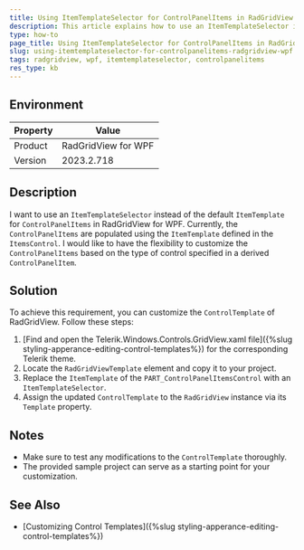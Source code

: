 ```yaml
---
title: Using ItemTemplateSelector for ControlPanelItems in RadGridView for WPF
description: This article explains how to use an ItemTemplateSelector instead of the default ItemTemplate for ControlPanelItems in RadGridView for WPF.
type: how-to
page_title: Using ItemTemplateSelector for ControlPanelItems in RadGridView for WPF
slug: using-itemtemplateselector-for-controlpanelitems-radgridview-wpf
tags: radgridview, wpf, itemtemplateselector, controlpanelitems
res_type: kb
---
```


## Environment
| Property | Value |
|----------|-------|
| Product  | RadGridView for WPF |
| Version  | 2023.2.718 |

## Description
I want to use an `ItemTemplateSelector` instead of the default `ItemTemplate` for `ControlPanelItems` in RadGridView for WPF. Currently, the `ControlPanelItems` are populated using the `ItemTemplate` defined in the `ItemsControl`. I would like to have the flexibility to customize the `ControlPanelItems` based on the type of control specified in a derived `ControlPanelItem`.

## Solution
To achieve this requirement, you can customize the `ControlTemplate` of RadGridView. Follow these steps:

1. [Find and open the Telerik.Windows.Controls.GridView.xaml file]({%slug styling-apperance-editing-control-templates%}) for the corresponding Telerik theme.
2. Locate the `RadGridViewTemplate` element and copy it to your project.
3. Replace the `ItemTemplate` of the `PART_ControlPanelItemsControl` with an `ItemTemplateSelector`.
4. Assign the updated `ControlTemplate` to the `RadGridView` instance via its `Template` property.

## Notes
- Make sure to test any modifications to the `ControlTemplate` thoroughly.
- The provided sample project can serve as a starting point for your customization.

## See Also
- [Customizing Control Templates]({%slug styling-apperance-editing-control-templates%})
